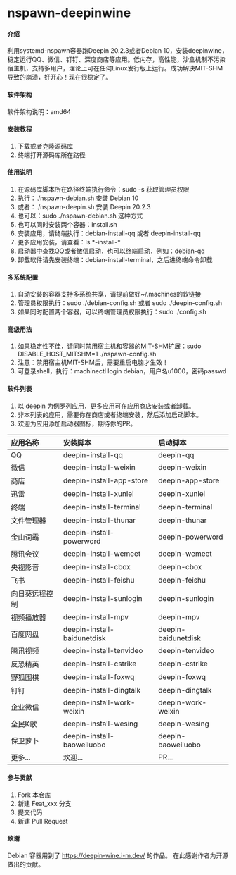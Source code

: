 # nspawn-deepinwine

#### 介绍
利用systemd-nspawn容器跑Deepin 20.2.3或者Debian 10，安装deepinwine，稳定运行QQ、微信、钉钉、深度商店等应用。低内存，高性能，沙盒机制不污染宿主机，支持多用户，理论上可在任何Linux发行版上运行。成功解决MIT-SHM导致的崩溃，好开心！现在很稳定了。

#### 软件架构
软件架构说明：amd64


#### 安装教程

1.  下载或者克隆源码库
2.  终端打开源码库所在路径

#### 使用说明

1.  在源码库脚本所在路径终端执行命令：sudo -s 获取管理员权限
2.  执行：./nspawn-debian.sh 安装 Debian 10
3.  或者：./nspawn-deepin.sh 安装 Deepin 20.2.3
4.  也可以：sudo ./nspawn-debian.sh 这种方式
5.  也可以同时安装两个容器：install.sh
6.  安装应用，请终端执行：debian-install-qq 或者 deepin-install-qq
7.  更多应用安装，请查看：ls \*-install-\*
8.  启动器中查找QQ或者微信启动，也可以终端启动，例如：debian-qq
9.  卸载软件请先安装终端：debian-install-terminal，之后进终端命令卸载

#### 多系统配置
1.  自动安装的容器支持多系统共享，请提前做好~/.machines的软链接
2.  管理员权限执行：sudo ./debian-config.sh 或者 sudo ./deepin-config.sh
3.  如果同时配置两个容器，可以终端管理员权限执行：sudo ./config.sh

#### 高级用法
1.  如果稳定性不佳，请同时禁用宿主机和容器的MIT-SHM扩展：sudo DISABLE_HOST_MITSHM=1 ./nspawn-config.sh
2.  注意：禁用宿主机MIT-SHM后，需要重启电脑才生效！
3.  可登录shell，执行：machinectl login debian，用户名u1000，密码passwd

#### 软件列表
1.  以 deepin 为例罗列应用，更多应用可在应用商店安装或者卸载。
2.  非本列表的应用，需要你在商店或者终端安装，然后添加启动脚本。
3.  欢迎为应用添加启动器图标，期待你的PR。

| 应用名称      | 安装脚本                     | 启动脚本                  |
| :---        | :----                       | :----                    |
| QQ          | deepin-install-qq           | deepin-qq                |
| 微信         | deepin-install-weixin       | deepin-weixin            |
| 商店         | deepin-install-app-store    | deepin-app-store         |
| 迅雷         | deepin-install-xunlei       | deepin-xunlei            |
| 终端         | deepin-install-terminal     | deepin-terminal          |
| 文件管理器    | deepin-install-thunar       | deepin-thunar            |
| 金山词霸      | deepin-install-powerword    | deepin-powerword         |
| 腾讯会议      | deepin-install-wemeet       | deepin-wemeet            |
| 央视影音      | deepin-install-cbox         | deepin-cbox              |
| 飞书         | deepin-install-feishu       | deepin-feishu            |
| 向日葵远程控制 | deepin-install-sunlogin     | deepin-sunlogin          |
| 视频播放器    | deepin-install-mpv          | deepin-mpv               |
| 百度网盘      | deepin-install-baidunetdisk | deepin-baidunetdisk      |
| 腾讯视频      | deepin-install-tenvideo     | deepin-tenvideo          |
| 反恐精英      | deepin-install-cstrike      | deepin-cstrike           |
| 野狐围棋      | deepin-install-foxwq        | deepin-foxwq             |
| 钉钉         | deepin-install-dingtalk     | deepin-dingtalk          |
| 企业微信      | deepin-install-work-weixin  | deepin-work-weixin       |
| 全民K歌      | deepin-install-wesing       | deepin-wesing            |
| 保卫萝卜      | deepin-install-baoweiluobo  | deepin-baoweiluobo       |
| 更多...      | 欢迎...                      | PR...                    |

#### 参与贡献

1.  Fork 本仓库
2.  新建 Feat_xxx 分支
3.  提交代码
4.  新建 Pull Request

#### 致谢
Debian 容器用到了 https://deepin-wine.i-m.dev/ 的作品。
在此感谢作者为开源做出的贡献。
